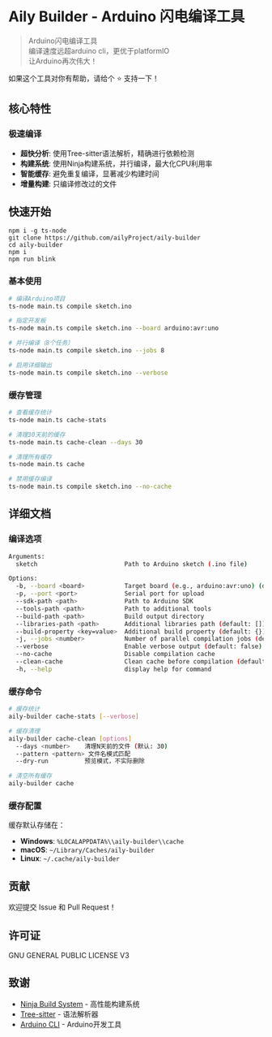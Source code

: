 # Aily Builder - Arduino 闪电编译工具

> Arduino闪电编译工具  
> 编译速度远超arduino cli，更优于platformIO  
> 让Arduino再次伟大！  

如果这个工具对你有帮助，请给个 ⭐️ 支持一下！

## 核心特性

### 极速编译
- **超快分析**: 使用Tree-sitter语法解析，精确进行依赖检测
- **构建系统**: 使用Ninja构建系统，并行编译，最大化CPU利用率
- **智能缓存**: 避免重复编译，显著减少构建时间
- **增量构建**: 只编译修改过的文件


## 快速开始

```
npm i -g ts-node
git clone https://github.com/ailyProject/aily-builder
cd aily-builder
npm i
npm run blink
```

### 基本使用

```bash
# 编译Arduino项目
ts-node main.ts compile sketch.ino

# 指定开发板
ts-node main.ts compile sketch.ino --board arduino:avr:uno

# 并行编译（8个任务）
ts-node main.ts compile sketch.ino --jobs 8

# 启用详细输出
ts-node main.ts compile sketch.ino --verbose
```

### 缓存管理

```bash
# 查看缓存统计
ts-node main.ts cache-stats

# 清理30天前的缓存
ts-node main.ts cache-clean --days 30

# 清理所有缓存
ts-node main.ts cache

# 禁用缓存编译
ts-node main.ts compile sketch.ino --no-cache
```

## 详细文档

### 编译选项

```bash
Arguments:
  sketch                        Path to Arduino sketch (.ino file)

Options:
  -b, --board <board>           Target board (e.g., arduino:avr:uno) (default: "arduino:avr:uno")
  -p, --port <port>             Serial port for upload
  --sdk-path <path>             Path to Arduino SDK
  --tools-path <path>           Path to additional tools
  --build-path <path>           Build output directory
  --libraries-path <path>       Additional libraries path (default: [])
  --build-property <key=value>  Additional build property (default: {})
  -j, --jobs <number>           Number of parallel compilation jobs (default: "33")
  --verbose                     Enable verbose output (default: false)
  --no-cache                    Disable compilation cache
  --clean-cache                 Clean cache before compilation (default: false)
  -h, --help                    display help for command
```

### 缓存命令

```bash
# 缓存统计
aily-builder cache-stats [--verbose]

# 缓存清理
aily-builder cache-clean [options]
  --days <number>    清理N天前的文件 (默认: 30)
  --pattern <pattern> 文件名模式匹配
  --dry-run          预览模式，不实际删除

# 清空所有缓存
aily-builder cache
```

### 缓存配置

缓存默认存储在：
- **Windows**: `%LOCALAPPDATA%\\aily-builder\\cache`
- **macOS**: `~/Library/Caches/aily-builder`
- **Linux**: `~/.cache/aily-builder`



## 贡献
欢迎提交 Issue 和 Pull Request！

## 许可证

GNU GENERAL PUBLIC LICENSE V3

## 致谢

- [Ninja Build System](https://ninja-build.org/) - 高性能构建系统
- [Tree-sitter](https://tree-sitter.github.io/) - 语法解析器
- [Arduino CLI](https://arduino.github.io/arduino-cli/) - Arduino开发工具
